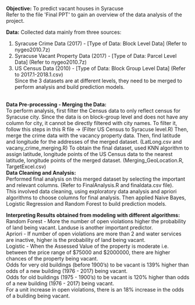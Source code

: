 **Objective:** To predict vacant houses in Syracuse
<br>Refer to the file 'Final PPT' to gain an overview of the data analysis of the project. <br>

**Data:** Collected data mainly from three sources:
  1. Syracuse Crime Data (2017) - [Type of Data: Block Level Data] (Refer to nygeo2010.7z)
  2. Syracuse Vacant Property Data (2017) - [Type of Data: Parcel Level Data] (Refer to nygeo2010.7z)
  3. US Census Data (2010) - [Type of Data: Block Group Level Data] (Refer to 2017.1-2018.1.csv)
<br> Since the 3 datasets are at different levels, they need to be merged to perform analysis and build prediction models.

<br> **Data Pre-processing - Merging the Data:** <br>
To perform analysis, first filter the Census data to only reflect census for Syracuse city. Since the data is on block-group level and does not have any column for city, it cannot be directly filtered with city names. To filter it, follow this steps in this R file -> (Filter US Census to Syracuse level.R)
Then, merge the crime data with the vacancy property data. Then, find latitude and longitude for the addresses of the merged dataset. (LatLong.csv and vacany_crime_merging.R)
To obtain the final dataset, used KNN algorithm to assign latitude, longitude points of the US Census data to the nearest latitude, longitude points of the merged dataset. (Merging_GeoLocation.R, TargetExcel.csv)
<br> **Data Cleaning and Analysis:** <br>
Performed final analysis on this merged dataset by selecting the important and relevant columns. (Refer to FinalAnalysis.R and finaldata.csv file). <br>
This involved data cleaning, using exploratory data analysis and apriori algorithms to choose columns for final analysis. Then applied Naive Bayes, Logistic Regression and Random Forest to build prediction models.

**Interpreting Results obtained from modeling with different algorithms:** <br>
Random Forest - More the number of open violations higher the probability of land being vacant. Landuse is another important predictor. <br>
Apriori - If number of open violations are more than 2 and water services are inactive, higher is the probability of land being vacant. <br>
Logistic - When the Assessed Value of the property is moderate i.e. between the price range of $75000 and $2000000, there are higher chances of the property being vacant. <br>
Odds for very old buildings (before 1900’s) to be vacant is 139% higher than odds of a new building (1976 - 2017) being vacant. <br>
Odds for old buildings (1975 - 1900’s) to be vacant is 120% higher than odds of a new building (1976 - 2017) being vacant. <br>
For a unit increase in open violations, there is an 18% increase in the odds of a building being vacant. <br>



